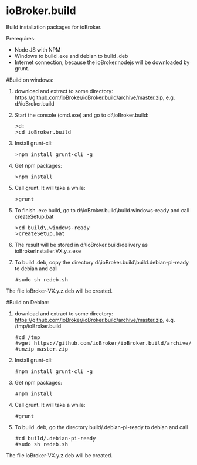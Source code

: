 ioBroker.build
==============

Build installation packages for ioBroker.

Prerequires:
- Node JS with NPM
- Windows to build .exe and debian to build .deb
- Internet connection, because the ioBroker.nodejs will be downloaded by grunt.

#Build on windows:
1. download and extract to some directory: https://github.com/ioBroker/ioBroker.build/archive/master.zip, e.g. d:\ioBroker.build

2. Start the console (cmd.exe) and go to d:\ioBroker.build:
<pre>
   >d:
   >cd ioBroker.build
</pre>

3. Install grunt-cli:
<pre>
   >npm install grunt-cli -g
</pre>

4. Get npm packages: 
<pre>
   >npm install
</pre>

5. Call grunt. It will take a while:
<pre>
   >grunt
</pre>

5. To finish .exe build, go to d:\ioBroker.build\build\.windows-ready and call createSetup.bat 
<pre>
   >cd build\.windows-ready
   >createSetup.bat
</pre>

6. The result will be stored in d:\ioBroker.build\delivery as ioBrokerInstaller.VX.y.z.exe

7. To build .deb, copy the directory d:\ioBroker.build\build\.debian-pi-ready to debian and call
<pre>
   #sudo sh redeb.sh
</pre>
The file ioBroker-VX.y.z.deb will be created.


#Build on Debian:
1. download and extract to some directory: https://github.com/ioBroker/ioBroker.build/archive/master.zip, e.g. /tmp/ioBroker.build
<pre>
   #cd /tmp
   #wget https://github.com/ioBroker/ioBroker.build/archive/master.zip
   #unzip master.zip
</pre>

2. Install grunt-cli:
<pre>
   #npm install grunt-cli -g
</pre>

3. Get npm packages: 
<pre>
   #npm install
</pre>

4. Call grunt. It will take a while:
<pre>
   #grunt
</pre>

5. To build .deb, go the directory build/.debian-pi-ready to debian and call
<pre>
   #cd build/.debian-pi-ready
   #sudo sh redeb.sh
</pre>
The file ioBroker-VX.y.z.deb will be created.



